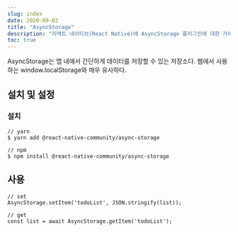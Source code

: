 ```yaml
---
slug: index
date: 2020-09-02
title: "AsyncStorage"
description: "리액트 네이티브(React Native)에 AsyncStorage 플러그인에 대한 가이드"
toc: true
---
```


AsyncStorage는 앱 내에서 간단하게 데이터를 저장할 수 있는 저장소다.
웹에서 사용하는 window.localStorage와 매우 유사하다.

## 설치 및 설정

### 설치


```
// yarn
$ yarn add @react-native-community/async-storage

// npm
$ npm install @react-native-community/async-storage
```

## 사용

```
// set
AsyncStorage.setItem('todoList', JSON.stringify(list));

// get
const list = await AsyncStorage.getItem('todoList');
```